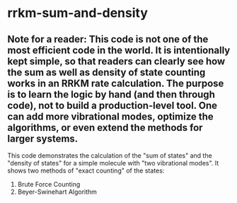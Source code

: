 # rrkm-sum-and-density

Note for a reader: This code is not one of the most efficient code in the world. It is intentionally kept simple, so that readers can clearly see how the sum as well as density of 
state counting works in an RRKM rate calculation. The purpose is to learn the logic by hand (and then through code), not to build a production-level tool. One can add more 
vibrational modes, optimize the algorithms, or even extend the methods for larger systems.
-----------------------------------------------------------------------------------------------------------------------------------------------------------------------------------
This code demonstrates the calculation of the "sum of states" and the "density of states" for a simple molecule with "two vibrational modes". It shows two methods of "exact counting" of the states:
1. Brute Force Counting  
2. Beyer-Swinehart Algorithm
